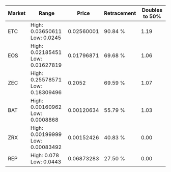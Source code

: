 | Market | Range | Price| Retracement | Doubles to 50% |
| --- | --- | --- | --- | --- |
| ETC | High: 0.03650611<br />Low: 0.0245 | 0.02560001 | 90.84 % | 1.19 |
| EOS | High: 0.02185451<br />Low: 0.01627819 | 0.01796871 | 69.68 % | 1.06 |
| ZEC | High: 0.25578571<br />Low: 0.18309496 | 0.2052 | 69.59 % | 1.07 |
| BAT | High: 0.00160962<br />Low: 0.0008868 | 0.00120634 | 55.79 % | 1.03 |
| ZRX | High: 0.00199999<br />Low: 0.00083492 | 0.00152426 | 40.83 % | 0.00 |
| REP | High: 0.078<br />Low: 0.0443 | 0.06873283 | 27.50 % | 0.00 |

